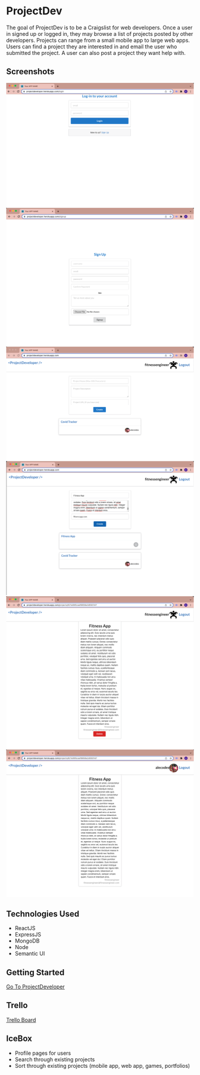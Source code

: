 # ProjectDev

The goal of ProjectDev is to be a Craigslist for web developers. Once a user in signed up or logged in, they may browse a list
of projects posted by other developers. Projects can range from a small mobile app to large web apps. Users can find a project they are interested in and email the user who submitted the project. A user can also post a project they want help with.

## Screenshots

![Login](./public/screenshots/login.png)
![Sign Up](./public/screenshots/signup.png)
![Feed page once logged in](./public/screenshots/feedloggedin.png)
![Add a project](./public/screenshots/addingproject.png)
![Project Detail page of who the project belongs to](./public/screenshots/projectdetailpagesameuser.png)
![Project detail page of a different user](./public/screenshots/projectdetailpagedifferentuser.png)

## Technologies Used

- ReactJS
- ExpressJS
- MongoDB
- Node
- Semantic UI

## Getting Started

[Go To ProjectDeveloper](https://projectdeveloper.herokuapp.com/)

## Trello

[Trello Board](https://trello.com/b/NBWXy5iY/project-4)

## IceBox

- Profile pages for users
- Search through existing projects
- Sort through existing projects (mobile app, web app, games, portfolios)
